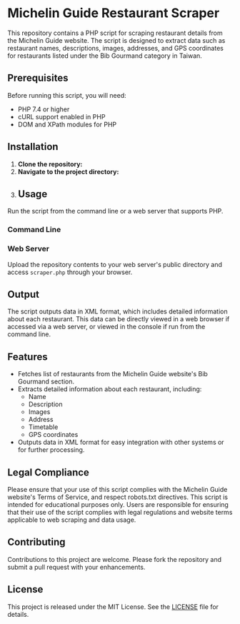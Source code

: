 # Michelin Guide Restaurant Scraper

This repository contains a PHP script for scraping restaurant details from the Michelin Guide website. The script is designed to extract data such as restaurant names, descriptions, images, addresses, and GPS coordinates for restaurants listed under the Bib Gourmand category in Taiwan.

## Prerequisites

Before running this script, you will need:
- PHP 7.4 or higher
- cURL support enabled in PHP
- DOM and XPath modules for PHP

## Installation

1. **Clone the repository:**
2. **Navigate to the project directory:**
3. ## Usage

Run the script from the command line or a web server that supports PHP.

### Command Line

### Web Server

Upload the repository contents to your web server's public directory and access `scraper.php` through your browser.

## Output

The script outputs data in XML format, which includes detailed information about each restaurant. This data can be directly viewed in a web browser if accessed via a web server, or viewed in the console if run from the command line.

## Features

- Fetches list of restaurants from the Michelin Guide website's Bib Gourmand section.
- Extracts detailed information about each restaurant, including:
  - Name
  - Description
  - Images
  - Address
  - Timetable
  - GPS coordinates
- Outputs data in XML format for easy integration with other systems or for further processing.

## Legal Compliance

Please ensure that your use of this script complies with the Michelin Guide website's Terms of Service, and respect robots.txt directives. This script is intended for educational purposes only. Users are responsible for ensuring that their use of the script complies with legal regulations and website terms applicable to web scraping and data usage.

## Contributing

Contributions to this project are welcome. Please fork the repository and submit a pull request with your enhancements.

## License

This project is released under the MIT License. See the [LICENSE](LICENSE) file for details.

